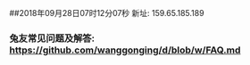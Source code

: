 ##2018年09月28日07时12分07秒 新址: 159.65.185.189
### 兔友常见问题及解答: https://github.com/wanggonging/d/blob/w/FAQ.md
